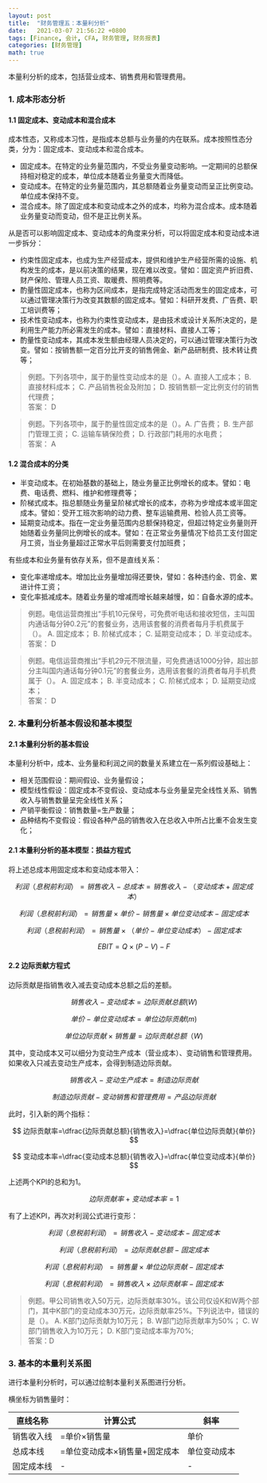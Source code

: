 ```yaml
---
layout: post
title:  "财务管理五：本量利分析"
date:   2021-03-07 21:56:22 +0800
tags: [Finance, 会计, CFA, 财务管理, 财务报表]
categories: [财务管理]
math: true
---
```


本量利分析的成本，包括营业成本、销售费用和管理费用。

### 1. 成本形态分析

#### 1.1 固定成本、变动成本和混合成本    
成本性态，又称成本习性，是指成本总额与业务量的内在联系。成本按照性态分类，分为：固定成本、变动成本和混合成本。

- 固定成本。在特定的业务量范围内，不受业务量变动影响。一定期间的总额保持相对稳定的成本，单位成本随着业务量变大而降低。
- 变动成本。在特定的业务量范围内，其总额随着业务量变动而呈正比例变动。单位成本保持不变。
- 混合成本。除了固定成本和变动成本之外的成本，均称为混合成本。成本随着业务量变动而变动，但不是正比例关系。


从是否可以影响固定成本、变动成本的角度来分析，可以将固定成本和变动成本进一步拆分：   

- 约束性固定成本，也成为生产经营成本，提供和维护生产经营所需的设施、机构发生的成本，是以前决策的结果，现在难以改变。譬如：固定资产折旧费、财产保险、管理人员工资、取暖费、照明费等。
- 酌量性固定成本，也称为区间成本，是指完成特定活动而发生的固定成本，可以通过管理决策行为改变其数额的固定成本。譬如：科研开发费、广告费、职工培训费等；
- 技术性变动成本，也称为约束性变动成本，是由技术或设计关系所决定的，是利用生产能力所必需发生的成本。譬如：直接材料、直接人工等；
- 酌量性变动成本，其成本发生额由经理人员决定的，可以通过管理决策行为改变。譬如：按销售额一定百分比开支的销售佣金、新产品研制费、技术转让费等；


> 例题。下列各项中，属于酌量性变动成本的是（）。A. 直接人工成本； B. 直接材料成本； C. 产品销售税金及附加； D. 按销售额一定比例支付的销售代理费；    
> 答案： D   

> 例题。下列各项中，属于酌量性固定成本的是（）。A. 广告费； B. 生产部门管理工资； C. 运输车辆保险费； D. 行政部门耗用的水电费；    
> 答案： A   


#### 1.2 混合成本的分类


- 半变动成本。在初始基数的基础上，随业务量正比例增长的成本。譬如：电费、电话费、燃料、维护和修理费等；
- 阶梯式成本。指总额随业务量呈阶梯式增长的成本，亦称为步增成本或半固定成本。譬如：受开工班次影响的动力费、整车运输费用、检验人员工资等。
- 延期变动成本。指在一定业务量范围内总额保持稳定，但超过特定业务量则开始随着业务量同比例增长的成本。譬如：在正常业务量情况下给员工支付固定月工资，当业务量超过正常水平后则需要支付加班费；


有些成本和业务量有依存关系，但不是直线关系：    

- 变化率递增成本。增加比业务量增加得还要快，譬如：各种违约金、罚金、累进计件工资；
- 变化率抵减成本。随着业务量的增减而增长越来越慢，如：自备水源的成本。


> 例题。电信运营商推出“手机10元保号，可免费听电话和接收短信，主叫国内通话每分钟0.2元”的套餐业务，选用该套餐的消费者每月手机费属于（）。 A. 固定成本； B. 阶梯式成本； C. 延期变动成本； D. 半变动成本。   
> 答案： D

> 例题。电信运营商推出“手机29元不限流量，可免费通话1000分钟，超出部分主叫国内通话每分钟0.1元”的套餐业务，选用该套餐的消费者每月手机费属于（）。 A. 固定成本； B. 半变动成本； C. 阶梯式成本； D. 延期变动成本；   
> 答案：  D


### 2. 本量利分析基本假设和基本模型

#### 2.1 本量利分析的基本假设

本量利分析中，成本、业务量和利润之间的数量关系建立在一系列假设基础上：   

- 相关范围假设：期间假设、业务量假设；
- 模型线性假设：固定成本不变假设、变动成本与业务量呈完全线性关系、销售收入与销售数量呈完全线性关系；
- 产销平衡假设：销售数量=生产数量；
- 品种结构不变假设：假设各种产品的销售收入在总收入中所占比重不会发生变化；


#### 2.1 本量利分析的基本模型：损益方程式

将上述总成本用固定成本和变动成本带入：   

<span> $$ 利润（息税前利润）=销售收入-总成本=销售收入-（变动成本+固定成本） $$ </span>

<span> $$ 利润（息税前利润）=销售量 \times 单价-销售量 \times 单位变动成本-固定成本 $$ </span>

<span> $$ 利润（息税前利润）= 销售量 \times （单价-单位变动成本）-固定成本 $$ </span>

<span> $$ EBIT = Q \times (P-V)-F $$ </span>


#### 2.2 边际贡献方程式   

边际贡献是指销售收入减去变动成本总额之后的差额。

<span> $$ 销售收入-变动成本=边际贡献总额(W) $$ </span>

<span> $$ 单价-单位变动成本=单位边际贡献(m) $$ </span>

<span> $$ 单位边际贡献 \times 销售量=边际贡献总额（W) $$ </span>


其中，变动成本又可以细分为变动生产成本（营业成本）、变动销售和管理费用。如果收入只减去变动生产成本，会得到制造边际贡献。

<span> $$ 销售收入-变动生产成本=制造边际贡献 $$ </span>

<span> $$ 制造边际贡献-变动销售和管理费用=产品边际贡献 $$ </span>

此时，引入新的两个指标：   

<span> $$ 边际贡献率=\dfrac{边际贡献总额}{销售收入}=\dfrac{单位边际贡献}{单价} $$ </span>

<span> $$ 变动成本率=\dfrac{变动成本总额}{销售收入}=\dfrac{单位变动成本}{单价} $$ </span>

上述两个KPI的总和为1。

<span> $$ 边际贡献率+变动成本率=1 $$ </span>

有了上述KPI，再次对利润公式进行变形：   

<span> $$ 利润（息税前利润）=销售收入-变动成本-固定成本 $$ </span>

<span> $$ 利润（息税前利润）=边际贡献总额-固定成本 $$ </span>

<span> $$ 利润（息税前利润）=销售量 \times 单位边际贡献-固定成本 $$ </span>

<span> $$ 利润（息税前利润）=销售收入 \times 边际贡献率-固定成本 $$ </span>


> 例题。甲公司销售收入50万元，边际贡献率30%。该公司仅设K和W两个部门，其中K部门的变动成本30万元，边际贡献率25%。下列说法中，错误的是（）。 A. K部门边际贡献为10万元； B. W部门边际贡献率为50%； C. W部门销售收入为10万元； D. K部门变动成本率为70%;   
> 答案：D


### 3. 基本的本量利关系图

进行本量利分析时，可以通过绘制本量利关系图进行分析。

横坐标为销售量时：

|直线名称|计算公式|斜率|
|--|--|--|
|销售收入线|=单价×销售量|单价|
|总成本线|=单位变动成本×销售量+固定成本|单位变动成本|
|固定成本线|-|-|


